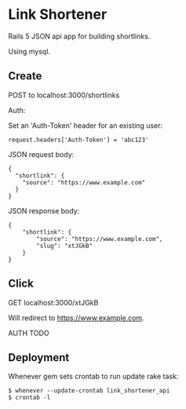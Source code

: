 # Link Shortener

Rails 5 JSON api app for building shortlinks.

Using mysql.

## Create ##

POST to localhost:3000/shortlinks

Auth:

Set an 'Auth-Token' header for an existing user:

    request.headers['Auth-Token'] = 'abc123'

JSON request body:

    {
      "shortlink": {
        "source": "https://www.example.com"
      }
    }

JSON response body:

    {
        "shortlink": {
            "source": "https://www.example.com",
            "slug": "xtJGkB"
        }
    }


## Click ##

GET localhost:3000/xtJGkB

Will redirect to https://www.example.com.

AUTH TODO


## Deployment ##

Whenever gem sets crontab to run update rake task:

    $ whenever --update-crontab link_shortener_api
    $ crontab -l
